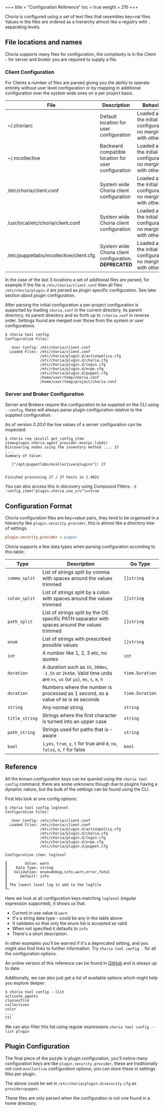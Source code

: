 +++
title = "Configuration Reference"
toc = true
weight = 210
+++

Choria is configured using a set of text files that resembles key=val files. Values in the files are ordered as a hierarchy almost like a registry with `.` separating levels.

## File locations and names

Choria supports many files for configuration, the complexity is in the Client - for server and broker you are required to supply a file.

### Client Configuration

For Clients a number of files are parsed giving you the ability to operate entirely without user level configuration or by mapping in additional configuration over the system wide ones on a per project basis.

|File|Description|Behavior|
|----|-----------|--------|
|~/.choriarc|Default location for user configuration|Loaded as the initial configuration, no merging with others|
|~/.mcollective|Backward compatible location for user configuration|Loaded as the initial configuration, no merging with others|
|/etc/choria/client.conf|System wide Choria client configuration|Loaded as the initial configuration, no merging with others|
|/usr/local/etc/choria/client.conf|System wide Choria client configuration|Loaded as the initial configuration, no merging with others|
|/etc/puppetlabs/mcollective/client.cfg|System wide Choria client configuration. **DEPRECATED**|Loaded as the initial configuration, no merging with others|

In the case of the last 3 locations a set of additional files are parsed, for example if the file is `/etc/choria/client.conf` then all files `/etc/choria/plugin.d` are parsed as plugin specific configuration.  See later section about plugin configuration.

After parsing the initial configuration a per-project configuration is supported by loading `choria.conf` in the current directory, its parent directory, its parent directory and so forth up to `/choria.conf` in reverse order. Settings found are merged over those from the system or user configurations.

```nohighlight
$ choria tool config
Configuration Files:

   User Config: /etc/choria/client.conf
  Loaded Files: /etc/choria/client.conf
                /etc/choria/plugin.d/actionpolicy.cfg
                /etc/choria/plugin.d/choria.cfg
                /etc/choria/plugin.d/login.cfg
                /etc/choria/plugin.d/nrpe.cfg
                /etc/choria/plugin.d/puppet.cfg
                /home/user/temp/choria.conf
                /home/user/temp/project/choria.conf
```

### Server and Broker Configuration

Server and Brokers require the configuration to be supplied on the CLI using `--config`, these will always parse plugin configuration relative to the supplied configuration.

As of version *0.20.0* the live values of a server configuration can be inspected:

```nohighlight
$ choria req rpcutil get_config_item item=plugin.choria.agent_provider.mcorpc.libdir
Discovering nodes using the inventory method .... 27
....
Summary of Value:

   ["/opt/puppetlabs/mcollective/plugins"]: 27


Finished processing 27 / 27 hosts in 1.402s
```

You can also access this in discovery using Compound Filters: `-S 'config_item("plugin.choria.use_srv")==true`

## Configuration Format

Choria configuration files are key=value pairs, they tend to be organised in a hierarchy like `plugin.security.provider`, this is almost like a directory tree of settings.

```ini
plugin.security.provider = puppet
```

Choria supports a few data types when parsing configuration according to this table:

|Type|Description|Go Type|
|----|-----------|-------|
|`comma_split`|List of strings split by comma with spaces around the values trimmed|`[]string`|
|`colon_split`|List of strings split by a colon with spaces around the values trimmed|`[]string`|
|`path_split`|List of strings split by the OS specific PATH separator with spaces around the values trimmed|`[]string`|
|`enum`|List of strings with prescribed possible values|`[]string`|
|`int`|A number like 1, 2, 3 etc, no quotes|`int`|
|`duration`|A duration such as `1h`, `300ms`, `-1.5h` or `2h45m`. Valid time units are `ns`, `us` (or `µs`), `ms`, `s`, `m`, `h`|`time.Duration`|
|`duration`|Numbers where the number is processed as 1 second, so a value of `60` is `60` seconds|`time.Duration`|
|`string`|Any normal string|`string`|
|`title_string`|Strings where the first character is turned into an upper case|`string`|
|`path_string`|Strings used for paths that is `~` aware|`string`|
|`bool`|`1`,`yes`, `true`, `y`, `t` for true and `0`, `no`, `false`, `n`, `f` for false|`bool`|

## Reference

All the known configuration keys can be queried using the `choria tool config` command, there are some unknowns though due to plugins having a dynamic nature, but the bulk of the settings can be found using the CLI.

First lets look at one config options:

```nohighlight
$ choria tool config loglevel
Configuration Files:

   User Config: /etc/choria/client.conf
  Loaded Files: /etc/choria/client.conf
                /etc/choria/plugin.d/actionpolicy.cfg
                /etc/choria/plugin.d/choria.cfg
                /etc/choria/plugin.d/login.cfg
                /etc/choria/plugin.d/nrpe.cfg
                /etc/choria/plugin.d/puppet.cfg

Configuration item: loglevel

║        Value: warn
║    Data Type: string
║   Validation: enum=debug,info,warn,error,fatal
║      Default: info
║
║ The lowest level log to add to the logfile
╙─
```

Here we look at all configuration keys matching `loglevel` (regular expression supported), it shows us that:

 * Current in use value is `warn`
 * It's a string data type - could be any in the table above
 * It validates so that only the enum list is accepted as valid
 * When not specified it defaults to `info`
 * There's a short description.

In other examples you'll be warned if it's a deprecated setting, and you might also find links to further information. Try `choria tool config .` for all the configuration options.

An online version of this reference can be found in [GitHub](https://github.com/choria-io/go-choria/blob/master/CONFIGURATION.md) and is always up to date.

Additionally, we can also just get a list of available options which might help you explore deeper:

```nohighlight
$ choria tool config --list
activate_agents
classesfile
collectives
color
....
ttl
```

We can also filter this list using regular expressions `choria tool config --list plugin`

## Plugin Configuration

The final piece of the puzzle is plugin configuration, you'll notice many configuration keys are like `plugin.security.provider`, these are traditionally not core `mcollective` configuration options, you can store these in settings files per plugin.

The above could be set in `/etc/choria/plugin.d/security.cfg` as `provider=puppet`.

These files are only parsed when the configuration is not one found in a home directory.

